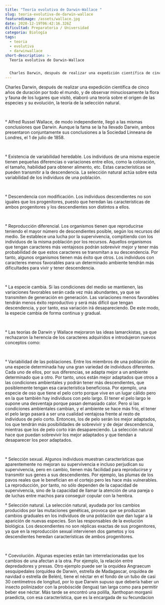 ```yaml
---
title: "Teoría evolutiva de Darwin-Wallace "
slug: teoria-evolutiva-de-darwin-wallace
featuredimage: /assets/wallace.jpg
date: 2020-12-19T06:42:16.326Z
dificultad: Preparatoria / Universidad
categoria: Biología
tags:
  - teoria
  - evolutiva
  - darwinwallace
short-description: >-
  Teoría evolutiva de Darwin-Wallace 


  Charles Darwin, después de realizar una expedición científica de cinco años de duración por todo el mundo
---
```

Charles Darwin, después de realizar una expedición científica de cinco años de duración por todo el mundo, y de observar minuciosamente la flora y fauna de los lugares que visitó, elaboró una teoría sobre el origen de las especies y su evolución, la teoría de la selección natural.

</br>

° Alfred Russel Wallace, de modo independiente, llegó a las mismas conclusiones que Darwin. Aunque la fama se la ha llevado Darwin, ambos presentaron conjuntamente sus conclusiones a la Sociedad Linneana de Londres, el 1 de julio de 1858.

</br>

° Existencia de variabilidad heredable. Los individuos de una misma especie tienen pequeñas diferencias o variaciones entre ellos, como la coloración, el tamaño, habilidad para obtener alimento, etc. Estas características se pueden transmitir a la descendencia. La selección natural actúa sobre esta variabilidad de los individuos de una población.

</br>

° Descendencia con modificación. Los individuos descendientes no son iguales que los progenitores, puesto que heredan las características de ambos progenitores y los descendientes son distintos a ellos.

</br>

° Reproducción diferencial. Los organismos tienen que reproducirse teniendo el mayor número de descendientes posible, según los recursos del medio. Se establece una lucha por la supervivencia, compitiendo con los individuos de la misma población por los recursos. Aquellos organismos que tengan caracteres más ventajosos podrán sobrevivir mejor y tener más probabilidad de que estos caracteres se transmitan a su descendencia. Por tanto, algunos organismos tienen más éxito que otros. Los individuos con caracteres menos favorables para un determinado ambiente tendrán más dificultades para vivir y tener descendencia.

</br>

° La especie cambia. Si las condiciones del medio se mantienen, las variaciones favorables serán cada vez más abundantes, ya que se transmiten de generación en generación. Las variaciones menos favorables tendrán menos éxito reproductivo y será más difícil que tengan descendencia, y por tanto, esa variación irá desapareciendo. De este modo, la especie cambia de forma continua y gradual.

</br>



° Las teorías de Darwin y Wallace mejoraron las ideas lamarckistas, ya que rechazaron la herencia de los caracteres adquiridos e introdujeron nuevos conceptos como:

</br>

° Variabilidad de las poblaciones. Entre los miembros de una población de una especie determinada hay una gran variedad de individuos diferentes. Cada uno de ellos, por sus diferencias, se adapta mejor a un ambiente determinado que a otro. Por tanto, unos están mejor adaptados que otros a las condiciones ambientales y podrán tener más descendientes, que posiblemente tengan esa característica beneficiosa. Por ejemplo, una especie de oso que tiene el pelo corto porque vive en un lugar cálido pero en la que también hay individuos con pelo largo. El tener el pelo largo le supone una desventaja porque pasan demasiado calor. Pero si las condiciones ambientales cambian, y el ambiente se hace más frío, el tener el pelo largo pasará a ser una cualidad ventajosa frente al resto de individuos de pelo corto. Entonces, los de pelo serán los mejor adaptados, los que tendrán más posibilidades de sobrevivir y de dejar descendencia, mientras que los de pelo corto irán desapareciendo. La selección natural hace que puedan sobrevivir los mejor adaptados y que tiendan a desaparecer los peor adaptados.

</br>

° Selección sexual. Algunos individuos muestran características que aparentemente no mejoran su supervivencia e incluso perjudican su supervivencia, pero en cambio, tienen más facilidad para reproducirse y transmitir sus genes a sus descendientes. Por ejemplo, las plumas de los pavos reales que le benefician en el cortejo pero les hace más vulnerables. La reproducción, por tanto, no sólo dependen de la capacidad de supervivencia, sino de la capacidad de llamar la atención de una pareja o de luchas entre machos para conseguir copular con la hembra.

° Selección natural. La selección natural, ayudada por los cambios producidos por las mutaciones genéticas, provoca que se produzcan cambios graduales en los individuos de una población que dan lugar a la aparición de nuevas especies. Son las responsables de la evolución biológica. Los descendientes no son réplicas exactas de sus progenitores, ya que en la reproducción sexual intervienen dos gametos y los descendientes heredan características de ambos progenitores.

</br>

° Coevolución. Algunas especies están tan interrelacionadas que los cambios de una afectan a la otra. Por ejemplo, la relación entre depredadores y presas. Otro ejemplo puede ser la orquídea Angraecum sesquipedales (orquídea de Darwin, estrella de Madagascar, orquídea de navidad o estrella de Belén), tiene el néctar en el fondo de un tubo de casi 30 centímetros de longitud, por lo que Darwin supuso que debería haber un insecto polinizador con la probóscide (lengua) tan larga como para permitir beber ese néctar. Más tarde se encontró una polilla, Xanthopan morganii praedicta, con esa característica, que es la encargada de su fecundacion